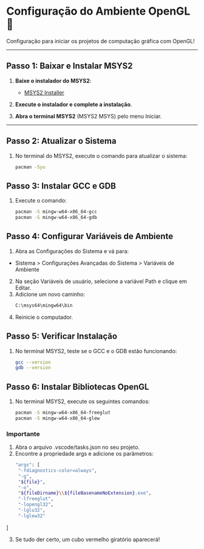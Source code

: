 # Configuração do Ambiente OpenGL 👾

Configuração para iniciar os projetos de computação gráfica com OpenGL!

---

## Passo 1: Baixar e Instalar MSYS2

1. **Baixe o instalador do MSYS2**:
   - [MSYS2 Installer](https://github.com/msys2/msys2-installer/releases/download/2024-07-27/msys2-x86_64-20240727.exe)

2. **Execute o instalador e complete a instalação**.

3. **Abra o terminal MSYS2** (MSYS2 MSYS) pelo menu Iniciar.

---

## Passo 2: Atualizar o Sistema

1. No terminal do MSYS2, execute o comando para atualizar o sistema:
   ```bash
   pacman -Syu

## Passo 3: Instalar GCC e GDB

1. Execute o comando:
   ```bash
   pacman -S mingw-w64-x86_64-gcc
   pacman -S mingw-w64-x86_64-gdb

## Passo 4: Configurar Variáveis de Ambiente

1. Abra as Configurações do Sistema e vá para:
- Sistema > Configurações Avançadas do Sistema > Variáveis de Ambiente
2. Na seção Variáveis de usuário, selecione a variável Path e clique em Editar.
3. Adicione um novo caminho:
   ```bash
   C:\msys64\mingw64\bin

4. Reinicie o computador.

## Passo 5: Verificar Instalação

1. No terminal MSYS2, teste se o GCC e o GDB estão funcionando:
   ```bash
   gcc --version
   gdb --version

## Passo 6: Instalar Bibliotecas OpenGL

1. No terminal MSYS2, execute os seguintes comandos:
   ```bash
   pacman -S mingw-w64-x86_64-freeglut
   pacman -S mingw-w64-x86_64-glew

### Importante
1. Abra o arquivo .vscode/tasks.json no seu projeto.
2. Encontre a propriedade args e adicione os parâmetros:
   ```bash
   "args": [
    "-fdiagnostics-color=always",
    "-g",
    "${file}",
    "-o",
    "${fileDirname}\\${fileBasenameNoExtension}.exe",
    "-lfreeglut",
    "-lopengl32",
    "-lglu32",
    "-lglew32"
]

3. Se tudo der certo, um cubo vermelho giratório aparecerá!